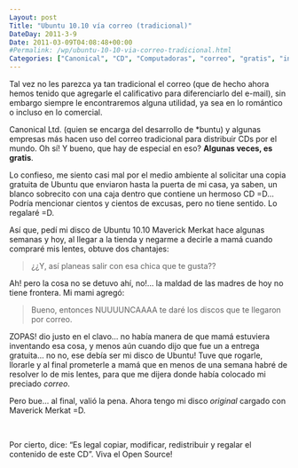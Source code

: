 ```yaml
---
Layout: post
Title: "Ubuntu 10.10 vía correo (tradicional)"
DateDay: 2011-3-9
Date: 2011-03-09T04:08:48+00:00
#Permalink: /wp/ubuntu-10-10-via-correo-tradicional.html
Categories: ["Canonical", "CD", "Computadoras", "correo", "gratis", "internet", "personal", "Ubuntu"]
---
```


<p>Tal vez no les parezca ya tan tradicional el correo (que de hecho ahora hemos tenido que agregarle el calificativo para diferenciarlo del e-mail), sin embargo siempre le encontraremos alguna utilidad, ya sea en lo romántico o incluso en lo comercial.</p>
<p>Canonical Ltd. (quien se encarga del desarrollo de *buntu) y algunas empresas más hacen uso del correo tradicional para distribuir CDs por el mundo. Oh sí! Y bueno, que hay de especial en eso? <strong>Algunas veces, es gratis</strong>.</p>
<p>Lo confieso, me siento casi mal por el medio ambiente al solicitar una copia gratuita de Ubuntu que enviaron hasta la puerta de mi casa, ya saben, un blanco sobrecito con una caja dentro que contiene un hermoso CD =D… Podría mencionar cientos y cientos de excusas, pero no tiene sentido. Lo regalaré =D.</p>
<p>Así que, pedí mi disco de Ubuntu 10.10 Maverick Merkat hace algunas semanas y hoy, al llegar a la tienda y negarme a decirle a mamá cuando compraré mis lentes, obtuve dos chantajes: </p>
<blockquote><p>¿¿Y, así planeas salir con esa chica que te gusta??</p>
</blockquote>
<p> Ah! pero la cosa no se detuvo ahí, no!&#8230; la maldad de las madres de hoy no tiene frontera. Mi mami agregó:<br />
<blockquote>Bueno, entonces NUUUUNCAAAA te daré los discos que te llegaron por correo. </p></blockquote>
<p>ZOPAS! dio justo en el clavo&#8230; no había manera de que mamá estuviera inventando esa cosa, y menos aún cuando dijo que fue un a entrega gratuita&#8230; no no, ese debía ser mi disco de Ubuntu! Tuve que rogarle, llorarle y al final prometerle a mamá que en menos de una semana habré de resolver lo de mis lentes, para que me dijera donde había colocado mi preciado <em>correo</em>.</p>
<p>Pero bue… al final, valió la pena. Ahora tengo mi disco <em>original</em> cargado con Maverick Merkat =D. </p>
<p>&#160;</p>
<p>Por cierto, dice: “Es legal copiar, modificar, redistribuir y regalar el contenido de este CD”. Viva el Open Source!</p>
